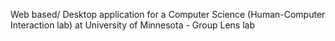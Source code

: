 Web based/ Desktop application for a Computer Science (Human-Computer Interaction lab) at University of Minnesota - Group Lens lab
